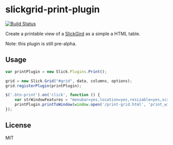 # slickgrid-print-plugin

[![Build Status](https://travis-ci.org/wmluke/slickgrid-print-plugin.svg)](https://travis-ci.org/wmluke/slickgrid-print-plugin)

Create a printable view of a [SlickGird](https://github.com/mleibman/SlickGrid) as a simple a HTML table.

Note: this plugin is still pre-alpha.

## Usage 
```javascript
var printPlugin = new Slick.Plugins.Print();

grid = new Slick.Grid("#grid", data, columns, options);
grid.registerPlugin(printPlugin);

$('.btn-print').on('click', function () {
    var strWindowFeatures = "menubar=yes,location=yes,resizable=yes,scrollbars=yes,status=yes";
    printPlugin.printToWindow(window.open('/print-grid.html', 'print_window', strWindowFeatures));
});

```

## License
MIT
